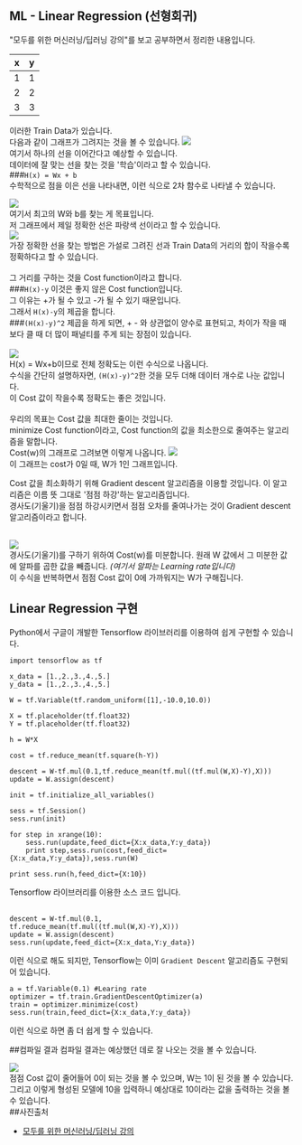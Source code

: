 ## **ML - Linear Regression (선형회귀)**


"모두를 위한 머신러닝/딥러닝 강의"를 보고 공부하면서 정리한 내용입니다.<br>


|  x  |  y  |
|:---:|:---:|
|  1  |  1  |
|  2  |  2  |
|  3  |  3  |

이러한 Train Data가 있습니다.<br>
다음과 같이 그래프가 그려지는 것을 볼 수 있습니다.
![](http://i.imgur.com/wBhOEYom.png)
<br>
여기서 하나의 선을 이어간다고 예상할 수 있습니다.<br>
데이터에 잘 맞는 선을 찾는 것을 '학습'이라고 할 수 있습니다.
<br>
###`H(x) = Wx + b`<br>
수학적으로 점을 이은 선을 나타내면, 이런 식으로 2차 함수로 나타낼 수 있습니다.
<br>

![](http://i.imgur.com/g7BD3WEm.png)<br>
여기서 최고의 W와 b를 찾는 게 목표입니다.<br>
저 그래프에서 제일 정확한 선은 파랑색 선이라고 할 수 있습니다.<br>
![](http://i.imgur.com/s96q9Tbm.png)<br>
가장 정확한 선을 찾는 방법은 가설로 그려진 선과 Train Data의 거리의 합이 작을수록 정확하다고 할 수 있습니다.<br><br>
그 거리를 구하는 것을 Cost function이라고 합니다.<br>
###`H(x)-y`
이것은 좋지 않은 Cost function입니다.<br>
그 이유는 +가 될 수 있고 -가 될 수 있기 때문입니다. <br>
그래서 `H(x)-y`의 제곱을 합니다.<br>
###`(H(x)-y)^2`
제곱을 하게 되면, + - 와 상관없이 양수로 표현되고, 차이가 작을 때 보다 클 때 더 많이 패널티를 주게 되는 장점이 있습니다.<br><br>
![](http://i.imgur.com/msCmb4rm.png)<br>
H(x) = Wx+b이므로 전체 정확도는 이런 수식으로 나옵니다.<br>
수식을 간단히 설명하자면, `(H(x)-y)^2`한 것을 모두 더해 데이터 개수로 나눈 값입니다.<br>
이 Cost 값이 작을수록 정확도는 좋은 것입니다.<br><br>
우리의 목표는 Cost 값을 최대한 줄이는 것입니다.<br>
minimize Cost function이라고, Cost function의 값을 최소한으로 줄여주는 알고리즘을 말합니다.<br>
Cost(w)의 그래프로 그려보면 이렇게 나옵니다.
![](http://i.imgur.com/ZYRlmRrm.png) <br>
이 그래프는 cost가 0일 때, W가 1인 그래프입니다.

Cost 값을 최소화하기 위해 Gradient descent 알고리즘을 이용할 것입니다. 이 알고리즘은 이름 뜻 그대로 '점점 하강'하는 알고리즘입니다.<br>
경사도(기울기)을 점점 하강시키면서 점점 오차를 줄여나가는 것이 Gradient descent 알고리즘이라고 합니다. <br><br>

![](http://i.imgur.com/oJALSP1m.png)<br>
경사도(기울기)를 구하기 위하여 Cost(w)를 미분합니다. 원래 W 값에서 그 미분한 값에 알파를 곱한 값을 빼줍니다. *(여기서 알파는 Learning rate입니다)* <br>
이 수식을 반복하면서 점점 Cost 값이 0에 가까워지는 W가 구해집니다.
<br>
## Linear Regression 구현
Python에서 구글이 개발한 Tensorflow 라이브러리를 이용하여 쉽게 구현할 수 있습니다.
<br>

	import tensorflow as tf

	x_data = [1.,2.,3.,4.,5.]
	y_data = [1.,2.,3.,4.,5.]

	W = tf.Variable(tf.random_uniform([1],-10.0,10.0))

	X = tf.placeholder(tf.float32)
	Y = tf.placeholder(tf.float32)

	h = W*X

	cost = tf.reduce_mean(tf.square(h-Y))

	descent = W-tf.mul(0.1,tf.reduce_mean(tf.mul((tf.mul(W,X)-Y),X)))
	update = W.assign(descent)

	init = tf.initialize_all_variables()

	sess = tf.Session()
	sess.run(init)

	for step in xrange(10):
    	sess.run(update,feed_dict={X:x_data,Y:y_data})
        print step,sess.run(cost,feed_dict={X:x_data,Y:y_data}),sess.run(W)

	print sess.run(h,feed_dict={X:10})


Tensorflow 라이브러리를 이용한 소스 코드 입니다.
<br><br>

	descent = W-tf.mul(0.1,
	tf.reduce_mean(tf.mul((tf.mul(W,X)-Y),X)))
	update = W.assign(descent)
	sess.run(update,feed_dict={X:x_data,Y:y_data})

이런 식으로 해도 되지만, Tensorflow는 이미 `Gradient Descent` 알고리즘도 구현되어 있습니다.

	a = tf.Variable(0.1) #Learing rate
	optimizer = tf.train.GradientDescentOptimizer(a)
	train = optimizer.minimize(cost)
	sess.run(train,feed_dict={X:x_data,Y:y_data})

이런 식으로 하면 좀 더 쉽게 할 수 있습니다.<br>

##컴파일 결과
컴파일 결과는 예상했던 데로 잘 나오는 것을 볼 수 있습니다.<br>

![](http://i.imgur.com/p40nLidm.png) <br>
점점 Cost 값이 줄어들어 0이 되는 것을 볼 수 있으며, W는 1이 된 것을 볼 수 있습니다. 그리고 이렇게 형성된 모델에 10을 입력하니 예상대로 10이라는 값을 출력하는 것을 볼 수 있습니다.
<br>
##사진출처
- [모두를 위한 머신러닝/딥러닝 강의](http://hunkim.github.io/ml/)
